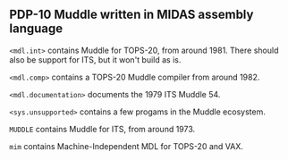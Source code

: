 ## PDP-10 Muddle written in MIDAS assembly language

`<mdl.int>` contains Muddle for TOPS-20, from around 1981.
There should also be support for ITS, but it won't build as is.

`<mdl.comp>` contains a TOPS-20 Muddle compiler from around 1982.

`<mdl.documentation>` documents the 1979 ITS Muddle 54.

`<sys.unsupported>` contains a few progams in the Muddle ecosystem.

`MUDDLE` contains Muddle for ITS, from around 1973.

`mim` contains Machine-Independent MDL for TOPS-20 and VAX.
